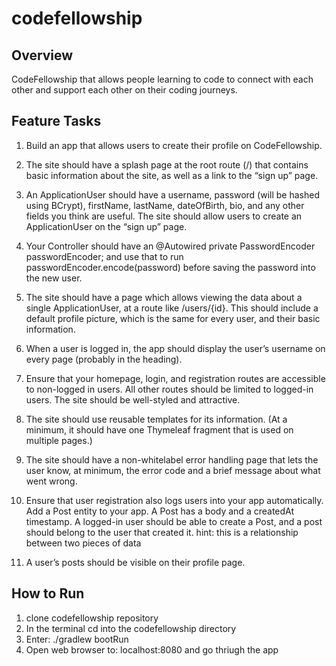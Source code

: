 # codefellowship

## Overview

CodeFellowship that allows people learning to code to connect with each other and support each other on their coding journeys.

## Feature Tasks

1. Build an app that allows users to create their profile on CodeFellowship.

2. The site should have a splash page at the root route (/) that contains basic information about the site, as well as a link to the “sign up” page.

3. An ApplicationUser should have a username, password (will be hashed using BCrypt), firstName, lastName, dateOfBirth, bio, and any other fields you think are useful.
The site should allow users to create an ApplicationUser on the “sign up” page.

4. Your Controller should have an @Autowired private PasswordEncoder passwordEncoder; and use that to run passwordEncoder.encode(password) before saving the password into the new user.

5. The site should have a page which allows viewing the data about a single ApplicationUser, at a route like /users/{id}.
This should include a default profile picture, which is the same for every user, and their basic information.

6. When a user is logged in, the app should display the user’s username on every page (probably in the heading).

7. Ensure that your homepage, login, and registration routes are accessible to non-logged in users. All other routes should be limited to logged-in users.
The site should be well-styled and attractive.

8. The site should use reusable templates for its information. (At a minimum, it should have one Thymeleaf fragment that is used on multiple pages.)

9. The site should have a non-whitelabel error handling page that lets the user know, at minimum, the error code and a brief message about what went wrong.

10. Ensure that user registration also logs users into your app automatically.
Add a Post entity to your app.
A Post has a body and a createdAt timestamp.
A logged-in user should be able to create a Post, and a post should belong to the user that created it.
hint: this is a relationship between two pieces of data

11. A user’s posts should be visible on their profile page.

## How to Run

1. clone codefellowship repository
2. In the terminal cd into the codefellowship directory
3. Enter: ./gradlew bootRun
4. Open web browser to: localhost:8080 and go thriugh the app

